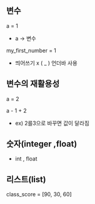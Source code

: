 변수
---
a = 1                       
- a -> 변수   

my_first_number = 1
- 띄어쓰기 x ( _ ) 언더바 사용

변수의 재활용성
---
a = 2               

a - 1 + 2
- ex) 2를3으로 바꾸면 값이 달라짐

숫자(integer ,float)
---
- int , float

리스트(list)
---
class_score = [90, 30, 60]

